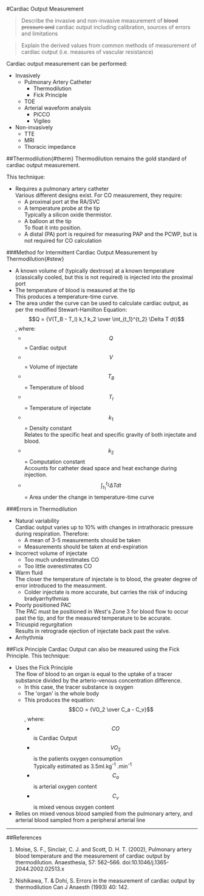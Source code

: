 #Cardiac Output Measurement

> Describe the invasive and non-invasive measurement of ~~blood pressure and~~ cardiac output including calibration, sources of errors and limitations

> Explain the derived values from common methods of measurement of cardiac output (i.e. measures of vascular resistance)

Cardiac output measurement can be performed:
* Invasively
    * Pulmonary Artery Catheter
        * Thermodilution
        * Fick Principle
    * TOE
    * Arterial waveform analysis
        * PiCCO
        * Vigileo
* Non-invasively
    * TTE
    * MRI
    * Thoracic impedance

##Thermodilution{#therm}
Thermodilution remains the gold standard of cardiac output measurement.

This technique:
* Requires a pulmonary artery catheter  
Various different designs exist. For CO measurement, they require:
    * A proximal port at the RA/SVC
    * A temperature probe at the tip  
    Typically a silicon oxide thermistor.
    * A balloon at the tip  
    To float it into position.
    * A distal (PA) port is required for measuring PAP and the PCWP, but is not required for CO calculation
 

###Method for Intermittent Cardiac Output Measurement by Thermodilution{#stew}
* A known volume of (typically dextrose) at a known temperature (classically cooled, but this is not required) is injected into the proximal port
* The temperature of blood is measured at the tip  
This produces a temperature-time curve.
* The area under the curve can be used to calculate cardiac output, as per the modified Stewart-Hamilton Equation:  
$$Q = {V(T_B - T_I) k_1 k_2 \over \int_{t_1}^{t_2} \Delta T dt}$$, where:
    * $$Q$$ = Cardiac output
    * $$V$$ = Volume of injectate
    * $$T_B$$ = Temperature of blood
    * $$T_I$$ = Temperature of injectate
    * $$k_1$$ = Density constant  
    Relates to the specific heat and specific gravity of both injectate and blood.
    * $$k_2$$ = Computation constant  
    Accounts for catheter dead space and heat exchange during injection.
    * $${\int_{t_1}^{t_2} \Delta T dt}$$ = Area under the change in temperature-time curve

###Errors in Thermodilution
* Natural variability  
Cardiac output varies up to 10% with changes in intrathoracic pressure during respiration. Therefore:
    * A mean of 3-5 measurements should be taken
    * Measurements should be taken at end-expiration
* Incorrect volume of injectate
    * Too much underestimates CO
    * Too little overestimates CO
* Warm fluid  
The closer the temperature of injectate is to blood, the greater degree of error introduced to the measurment.
    * Colder injectate is more accurate, but carries the risk of inducing bradyarrhythmias
* Poorly positioned PAC  
The PAC must be positioned in West's Zone 3 for blood flow to occur past the tip, and for the measured temperature to be accurate.
* Tricuspid regurgitation  
Results in retrograde ejection of injectate back past the valve.
* Arrhythmia

##Fick Principle
Cardiac Output can also be measured using the Fick Principle. This technique:
* Uses the Fick Principle  
The flow of blood to an organ is equal to the uptake of a tracer substance divided by the arterio-venous concentration difference.
    * In this case, the tracer substance is oxygen
    * The 'organ' is the whole body
    * This produces the equation: $$CO = {VO_2 \over C_a - C_v}$$, where:
        * $$CO$$ is Cardiac Output
        * $$VO_2$$ is the patients oxygen consumption  
        Typically estimated as 3.5ml.kg<sup>-1</sup>
.min<sup>-1</sup>
        * $$C_a$$ is arterial oxygen content
        * $$C_v$$ is mixed venous oxygen content
* Relies on mixed venous blood sampled from the pulmonary artery, and arterial blood sampled from a peripheral arterial line


---
##References
1.  Moise, S. F., Sinclair, C. J. and Scott, D. H. T. (2002), Pulmonary artery blood temperature and the measurement of cardiac output by thermodilution. Anaesthesia, 57: 562–566. doi:10.1046/j.1365-2044.2002.02513.x

2. Nishikawa, T. & Dohi, S. Errors in the measurement of cardiac output by thermodilution
 Can J Anaesth (1993) 40: 142. 

